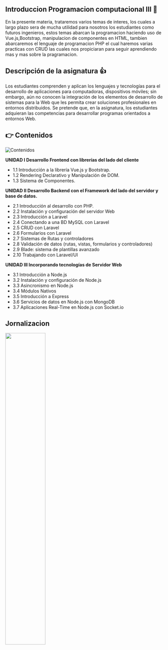 ## Introduccion Programacion computacional III 👋

En la presente materia, trataremos varios temas de interes, los cuales a largo plazo
sera de mucha utilidad para nosotros los estudiantes como futuros ingenieros, estos
temas abarcan la programacion haciendo uso de Vue.js,Bootstrap, manipulacion de componentes en HTML,
tambien abarcaremos el lenguaje de programacion PHP el cual haremos varias practicas con CRUD las cuales
nos propiciaran para seguir aprendiendo mas y mas sobre la pragramacion.

## Descripción de la asignatura :+1:

Los estudiantes comprenden y aplican los lenguajes y 
tecnologías para el desarrollo de aplicaciones para 
computadoras,  dispositivos  móviles;  sin  embargo,  aún  no 
conocen  la  integración  de  los  elementos  de  desarrollo  de 
sistemas para la Web que les permita crear soluciones 
profesionales en entornos distribuidos. Se pretende que, en la 
asignatura,  los  estudiantes  adquieran  las  competencias  para 
desarrollar programas orientados a entornos Web.

## :point_right: Contenidos 

![Contenidos](https://img.shields.io/badge/Unidades-Contenidos-blue)

**UNIDAD I Desarrollo Frontend con librerías del lado del cliente**
* 1.1 Introducción a la librería Vue.js y Bootstrap.
* 1.2 Rendering Declarativo y Manipulación de DOM.
* 1.3 Sistema de Componentes.

**UNIDAD II Desarrollo Backend con el Framework del lado del 
servidor y base de datos.**
* 2.1 Introducción al desarrollo con PHP.
* 2.2 Instalación y configuración del servidor Web
* 2.3 Introducción a Laravel 
* 2.4 Conectando a una BD MySQL con Laravel 
* 2.5 CRUD con Laravel 
* 2.6 Formularios con Laravel 
* 2.7 Sistemas de Rutas y controladores
* 2.8 Validación de datos (rutas, vistas, formularios y 
controladores)
* 2.9 Blade: sistema de plantillas avanzado
* 2.10 Trabajando con Laravel/UI

**UNIDAD III Incorporando tecnologías de Servidor Web**
* 3.1 Introducción a Node.js
* 3.2 Instalación y configuración de Node.js
* 3.3 Asincronismo en Node.js
* 3.4 Módulos Nativos
* 3.5 Introducción a Express
* 3.6 Servicios de datos en Node.js con MongoDB
* 3.7 Aplicaciones Real-Time en Node.js con Socket.io

## Jornalizacion
<img src="https://drive.google.com/file/d/1ZTBUo_y7AmfOsftZtIhysPkc3KLrk8o5/view?usp=sharing" style="height: 50%; width:50%;"/>

